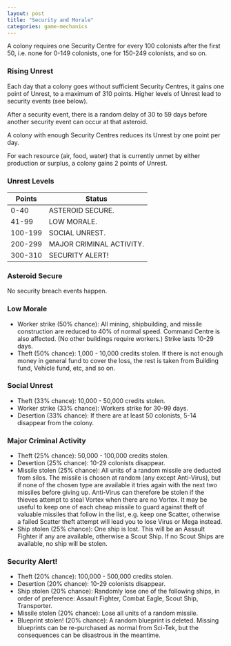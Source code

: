 ```yaml
---
layout: post
title: "Security and Morale"
categories: game-mechanics
---
```


A colony requires one Security Centre for every 100 colonists
after the first 50, i.e. none for 0-149 colonists, one for
150-249 colonists, and so on.

### Rising Unrest
Each day that a colony goes without sufficient Security Centres,
it gains one point of Unrest, to a maximum of 310 points. Higher
levels of Unrest lead to security events (see below).

After a security event, there is a random delay of 30 to 59 days
before another security event can occur at that asteroid.

A colony with enough Security Centres reduces its Unrest by one
point per day.

For each resource (air, food, water) that is currently unmet by
either production or surplus, a colony gains 2 points of Unrest.

### Unrest Levels
| Points   | Status                   |
|----------|--------------------------|
| 0-40     | ASTEROID SECURE.         |
| 41-99    | LOW MORALE.              |
| 100-199  | SOCIAL UNREST.           |
| 200-299  | MAJOR CRIMINAL ACTIVITY. |
| 300-310  | SECURITY ALERT!          |

### Asteroid Secure
No security breach events happen.

### Low Morale
- Worker strike (50% chance): All mining, shipbuilding, and missile
construction are reduced to 40% of normal speed. Command Centre is
also affected. (No other buildings require workers.) Strike lasts
10-29 days.
- Theft (50% chance): 1,000 - 10,000 credits stolen. If there is not
enough money in general fund to cover the loss, the rest is taken
from Building fund, Vehicle fund, etc, and so on.

### Social Unrest
- Theft (33% chance): 10,000 - 50,000 credits stolen.
- Worker strike (33% chance): Workers strike for 30-99 days.
- Desertion (33% chance): If there are at least 50 colonists,
5-14 disappear from the colony.

### Major Criminal Activity
- Theft (25% chance): 50,000 - 100,000 credits stolen.
- Desertion (25% chance): 10-29 colonists disappear.
- Missile stolen (25% chance): All units of a random missile are
deducted from silos. The missile is chosen at random (any except
Anti-Virus), but if none of the chosen type are available it
tries again with the next two missiles before giving up. Anti-Virus
can therefore be stolen if the thieves attempt to steal Vortex when
there are no Vortex. It may be useful to keep one of each cheap missile
to guard against theft of valuable missiles that follow in the list,
e.g. keep one Scatter, otherwise a failed Scatter theft attempt will
lead you to lose Virus or Mega instead.
- Ship stolen (25% chance): One ship is lost. This will be an
Assault Fighter if any are available, otherwise a Scout Ship.
If no Scout Ships are available, no ship will be stolen.

### Security Alert!
- Theft (20% chance): 100,000 - 500,000 credits stolen.
- Desertion (20% chance): 10-29 colonists disappear.
- Ship stolen (20% chance): Randomly lose one of the following
ships, in order of preference: Assault Fighter, Combat Eagle,
Scout Ship, Transporter.
- Missile stolen (20% chance): Lose all units of a random missile.
- Blueprint stolen! (20% chance): A random blueprint is deleted.
Missing blueprints can be re-purchased as normal from Sci-Tek,
but the consequences can be disastrous in the meantime.
